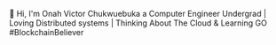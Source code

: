 👋 Hi, I'm Onah Victor Chukwuebuka
a Computer Engineer Undergrad | Loving Distributed systems | Thinking About The Cloud & Learning GO #BlockchainBeliever
